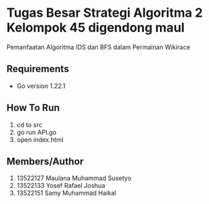 # Tugas Besar Strategi Algoritma 2 Kelompok 45 digendong maul
Pemanfaatan Algoritma IDS dan BFS dalam Permainan Wikirace

## Requirements
- Go version 1.22.1

## How To Run
1.  cd to src
2.  go run API.go
3.  open index.html

## Members/Author
1. 13522127	Maulana Muhammad Susetyo
2. 13522133	Yosef Rafael Joshua
3. 13522151	Samy Muhammad Haikal
